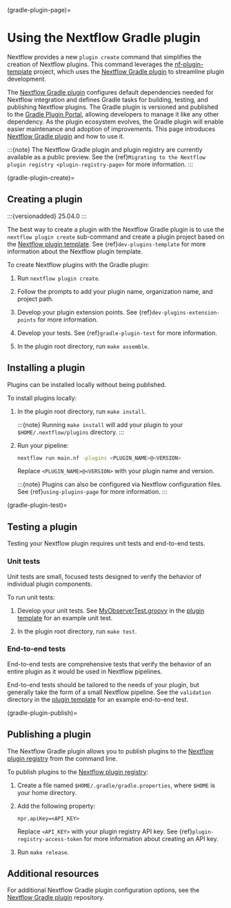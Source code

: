 (gradle-plugin-page)=

# Using the Nextflow Gradle plugin

Nextflow provides a new `plugin create` command that simplifies the creation of Nextflow plugins. This command leverages the [nf-plugin-template](https://github.com/nextflow-io/nf-plugin-template) project, which uses the [Nextflow Gradle plugin](https://github.com/nextflow-io/nextflow-plugin-gradle) to streamline plugin development.

The [Nextflow Gradle plugin](https://github.com/nextflow-io/nextflow-plugin-gradle) configures default dependencies needed for Nextflow integration and defines Gradle tasks for building, testing, and publishing Nextflow plugins. The Gradle plugin is versioned and published to the [Gradle Plugin Portal](https://plugins.gradle.org/), allowing developers to manage it like any other dependency. As the plugin ecosystem evolves, the Gradle plugin will enable easier maintenance and adoption of improvements. This page introduces [Nextflow Gradle plugin](https://github.com/nextflow-io/nextflow-plugin-gradle) and how to use it.

:::{note}
The Nextflow Gradle plugin and plugin registry are currently available as a public preview. See the {ref}`Migrating to the Nextflow plugin registry <plugin-registry-page>` for more information.
:::

(gradle-plugin-create)=

## Creating a plugin

:::{versionadded} 25.04.0
:::

The best way to create a plugin with the Nextflow Gradle plugin is to use the `nextflow plugin create` sub-command and create a plugin project based on the [Nextflow plugin template](https://github.com/nextflow-io/nf-plugin-template/). See {ref}`dev-plugins-template` for more information about the Nextflow plugin template.

To create Nextflow plugins with the Gradle plugin:

1. Run `nextflow plugin create`.

2. Follow the prompts to add your plugin name, organization name, and project path.

3. Develop your plugin extension points. See {ref}`dev-plugins-extension-points` for more information.

4. Develop your tests. See {ref}`gradle-plugin-test` for more information.

5. In the plugin root directory, run `make assemble`.

## Installing a plugin

Plugins can be installed locally without being published.

To install plugins locally:

1. In the plugin root directory, run `make install`.

    :::{note}
    Running `make install` will add your plugin to your `$HOME/.nextflow/plugins` directory.
    :::

2. Run your pipeline:

    ```bash
    nextflow run main.nf -plugins <PLUGIN_NAME>@<VERSION>
    ```

    Replace `<PLUGIN_NAME>@<VERSION>` with your plugin name and version.

    :::{note}
    Plugins can also be configured via Nextflow configuration files. See {ref}`using-plugins-page` for more information.
    :::

(gradle-plugin-test)=

## Testing a plugin

Testing your Nextflow plugin requires unit tests and end-to-end tests.

<h3>Unit tests</h3>

Unit tests are small, focused tests designed to verify the behavior of individual plugin components.

To run unit tests:

1. Develop your unit tests. See [MyObserverTest.groovy](https://github.com/nextflow-io/nf-plugin-template/blob/main/src/test/groovy/acme/plugin/MyObserverTest.groovy) in the [plugin template](https://github.com/nextflow-io/nf-plugin-template) for an example unit test.

2. In the plugin root directory, run `make test`.

<h3>End-to-end tests</h3>

End-to-end tests are comprehensive tests that verify the behavior of an entire plugin as it would be used in Nextflow pipelines.

End-to-end tests should be tailored to the needs of your plugin, but generally take the form of a small Nextflow pipeline. See the `validation` directory in the [plugin template](https://github.com/nextflow-io/nf-plugin-template) for an example end-to-end test.

(gradle-plugin-publish)=

## Publishing a plugin

The Nextflow Gradle plugin allows you to publish plugins to the [Nextflow plugin registry](https://registry.nextflow.io/) from the command line.

To publish plugins to the [Nextflow plugin registry](https://registry.nextflow.io/):

1. Create a file named `$HOME/.gradle/gradle.properties`, where `$HOME` is your home directory.

2. Add the following property:

    ```
    npr.apiKey=<API_KEY>
    ```

    Replace `<API_KEY>` with your plugin registry API key. See {ref}`plugin-registry-access-token` for more information about creating an API key.

3. Run `make release`.

## Additional resources

For additional Nextflow Gradle plugin configuration options, see the [Nextflow Gradle plugin](https://github.com/nextflow-io/nextflow-plugin-gradle) repository.
